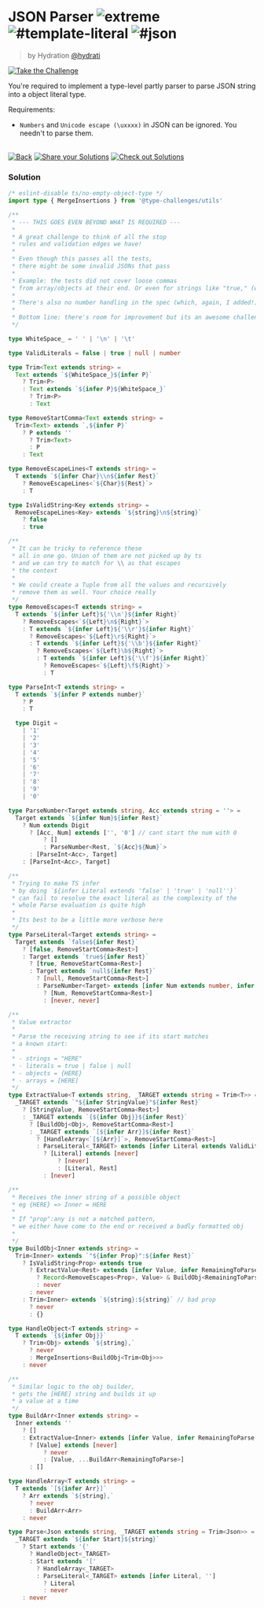 <!--info-header-start--><h1>JSON Parser <img src="https://img.shields.io/badge/-extreme-b11b8d" alt="extreme"/> <img src="https://img.shields.io/badge/-%23template--literal-999" alt="#template-literal"/> <img src="https://img.shields.io/badge/-%23json-999" alt="#json"/></h1><blockquote><p>by Hydration <a href="https://github.com/hydrati" target="_blank">@hydrati</a></p></blockquote><p><a href="https://tsch.js.org/6228/play" target="_blank"><img src="https://img.shields.io/badge/-Take%20the%20Challenge-3178c6?logo=typescript&logoColor=white" alt="Take the Challenge"/></a> </p><!--info-header-end-->

You're required to implement a type-level partly parser to parse JSON string into a object literal type.

Requirements:
 - `Numbers` and `Unicode escape (\uxxxx)` in JSON can be ignored. You needn't to parse them.


<!--info-footer-start--><br><a href="../../README.md" target="_blank"><img src="https://img.shields.io/badge/-Back-grey" alt="Back"/></a> <a href="https://tsch.js.org/6228/answer" target="_blank"><img src="https://img.shields.io/badge/-Share%20your%20Solutions-teal" alt="Share your Solutions"/></a> <a href="https://tsch.js.org/6228/solutions" target="_blank"><img src="https://img.shields.io/badge/-Check%20out%20Solutions-de5a77?logo=awesome-lists&logoColor=white" alt="Check out Solutions"/></a> <!--info-footer-end--> 
 
### Solution
 
 
```ts
/* eslint-disable ts/no-empty-object-type */
import type { MergeInsertions } from '@type-challenges/utils'

/**
 * --- THIS GOES EVEN BEYOND WHAT IS REQUIRED ---
 *
 * A great challenge to think of all the stop
 * rules and validation edges we have!
 *
 * Even though this passes all the tests,
 * there might be some invalid JSONs that pass
 *
 * Example: the tests did not cover loose commas
 * from array/objects at their end. Or even for strings like "true," (which i added)
 *
 * There's also no number handling in the spec (which, again, I added!)
 *
 * Bottom line: there's room for improvement but its an awesome challenge :)
 */

type WhiteSpace_ = ' ' | '\n' | '\t'

type ValidLiterals = false | true | null | number

type Trim<Text extends string> =
  Text extends `${WhiteSpace_}${infer P}`
    ? Trim<P>
    : Text extends `${infer P}${WhiteSpace_}`
      ? Trim<P>
      : Text

type RemoveStartComma<Text extends string> =
  Trim<Text> extends `,${infer P}`
    ? P extends ''
      ? Trim<Text>
      : P
    : Text

type RemoveEscapeLines<T extends string> =
  T extends `${infer Char}\\n${infer Rest}`
    ? RemoveEscapeLines<`${Char}${Rest}`>
    : T

type IsValidString<Key extends string> =
  RemoveEscapeLines<Key> extends `${string}\n${string}`
    ? false
    : true

/**
 * It can be tricky to reference these
 * all in one go. Union of them are not picked up by ts
 * and we can try to match for \\ as that escapes
 * the context
 *
 * We could create a Tuple from all the values and recursively
 * remove them as well. Your choice really
 */
type RemoveEscapes<T extends string> =
  T extends `${infer Left}${'\\n'}${infer Right}`
    ? RemoveEscapes<`${Left}\n${Right}`>
    : T extends `${infer Left}${'\\r'}${infer Right}`
      ? RemoveEscapes<`${Left}\r${Right}`>
      : T extends `${infer Left}${'\\b'}${infer Right}`
        ? RemoveEscapes<`${Left}\b${Right}`>
        : T extends `${infer Left}${'\\f'}${infer Right}`
          ? RemoveEscapes<`${Left}\f${Right}`>
          : T

type ParseInt<T extends string> =
  T extends `${infer P extends number}`
    ? P
    : T

  type Digit =
    | '1'
    | '2'
    | '3'
    | '4'
    | '5'
    | '6'
    | '7'
    | '8'
    | '9'
    | '0'

type ParseNumber<Target extends string, Acc extends string = ''> =
  Target extends `${infer Num}${infer Rest}`
    ? Num extends Digit
      ? [Acc, Num] extends ['', '0'] // cant start the num with 0
          ? []
          : ParseNumber<Rest, `${Acc}${Num}`>
      : [ParseInt<Acc>, Target]
    : [ParseInt<Acc>, Target]

/**
 * Trying to make TS infer
 * by doing `${infer Literal extends 'false' | 'true' | 'null''}`
 * can fail to resolve the exact literal as the complexity of the
 * whole Parse evaluation is quite high
 *
 * Its best to be a little more verbose here
 */
type ParseLiteral<Target extends string> =
  Target extends `false${infer Rest}`
    ? [false, RemoveStartComma<Rest>]
    : Target extends `true${infer Rest}`
      ? [true, RemoveStartComma<Rest>]
      : Target extends `null${infer Rest}`
        ? [null, RemoveStartComma<Rest>]
        : ParseNumber<Target> extends [infer Num extends number, infer Rest extends string]
          ? [Num, RemoveStartComma<Rest>]
          : [never, never]

/**
 * Value extractor
 *
 * Parse the receiving string to see if its start matches
 * a known start:
 *
 * - strings = "HERE"
 * - literals = true | false | null
 * - objects = {HERE}
 * - arrays = [HERE]
 */
type ExtractValue<T extends string, _TARGET extends string = Trim<T>> =
  _TARGET extends `"${infer StringValue}"${infer Rest}`
    ? [StringValue, RemoveStartComma<Rest>]
    : _TARGET extends `{${infer Obj}}${infer Rest}`
      ? [BuildObj<Obj>, RemoveStartComma<Rest>]
      : _TARGET extends `[${infer Arr}]${infer Rest}`
        ? [HandleArray<`[${Arr}]`>, RemoveStartComma<Rest>]
        : ParseLiteral<_TARGET> extends [infer Literal extends ValidLiterals, infer Rest]
          ? [Literal] extends [never]
              ? [never]
              : [Literal, Rest]
          : [never]

/**
 * Receives the inner string of a possible object
 * eg {HERE} => Inner = HERE
 *
 * If "prop":any is not a matched pattern,
 * we either have come to the end or received a badly formatted obj
 *
 */
type BuildObj<Inner extends string> =
  Trim<Inner> extends `"${infer Prop}":${infer Rest}`
    ? IsValidString<Prop> extends true
      ? ExtractValue<Rest> extends [infer Value, infer RemainingToParse extends string]
        ? Record<RemoveEscapes<Prop>, Value> & BuildObj<RemainingToParse>
        : never
      : never
    : Trim<Inner> extends `${string}:${string}` // bad prop
      ? never
      : {}

type HandleObject<T extends string> =
  T extends `{${infer Obj}}`
    ? Trim<Obj> extends `${string},`
      ? never
      : MergeInsertions<BuildObj<Trim<Obj>>>
    : never

/**
 * Similar logic to the obj builder,
 * gets the [HERE] string and builds it up
 * a value at a time
 */
type BuildArr<Inner extends string> =
  Inner extends ''
    ? []
    : ExtractValue<Inner> extends [infer Value, infer RemainingToParse extends string]
      ? [Value] extends [never]
          ? never
          : [Value, ...BuildArr<RemainingToParse>]
      : []

type HandleArray<T extends string> =
  T extends `[${infer Arr}]`
    ? Arr extends `${string},`
      ? never
      : BuildArr<Arr>
    : never

type Parse<Json extends string, _TARGET extends string = Trim<Json>> =
  _TARGET extends `${infer Start}${string}`
    ? Start extends '{'
      ? HandleObject<_TARGET>
      : Start extends '['
        ? HandleArray<_TARGET>
        : ParseLiteral<_TARGET> extends [infer Literal, '']
          ? Literal
          : never
    : never
```
